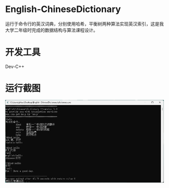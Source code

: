 # English-ChineseDictionary

运行于命令行的英汉词典，分别使用哈希，平衡树两种算法实现英汉索引，这是我大学二年级时完成的数据结构与算法课程设计。

# 开发工具

Dev-C++

# 运行截图

![main](images/English-Chinese_dictionary.png)
